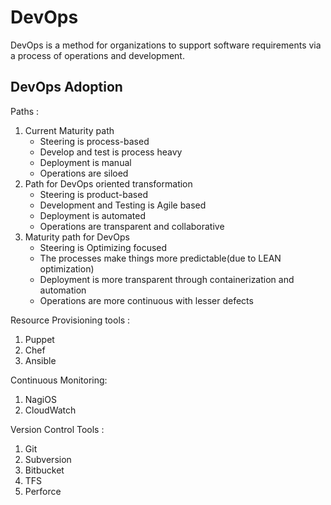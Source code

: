 # DevOps

DevOps is a method for organizations to support software requirements via a process of operations and development.

## DevOps Adoption

Paths :

1. Current Maturity path
    - Steering is process-based
    - Develop and test is process heavy
    - Deployment is manual
    - Operations are siloed
2. Path for DevOps oriented transformation
    - Steering is product-based
    - Development and Testing is Agile based
    - Deployment is automated
    - Operations are transparent and collaborative
3. Maturity path for DevOps
    - Steering is Optimizing focused
    - The processes make things more predictable(due to LEAN optimization)
    - Deployment is more transparent through containerization and automation
    - Operations are more continuous with lesser defects

Resource Provisioning tools :

1. Puppet
2. Chef
3. Ansible

Continuous Monitoring:

1. NagiOS
2. CloudWatch

Version Control Tools :

1. Git
2. Subversion
3. Bitbucket
4. TFS
5. Perforce

